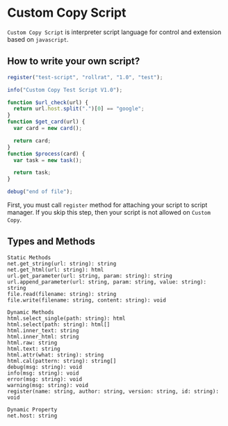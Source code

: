 # Custom Copy Script

`Custom Copy Script` is interpreter script language for control
and extension based on `javascript`.

## How to write your own script?

```js
register("test-script", "rollrat", "1.0", "test");

info("Custom Copy Test Script V1.0");

function $url_check(url) {
  return url.host.split(".")[0] == "google";
}
function $get_card(url) {
  var card = new card();

  return card;
}
function $process(card) {
  var task = new task();

  return task;
}

debug("end of file");
```

First, you must call `register` method for attaching your script to script manager.
If you skip this step, then your script is not allowed on `Custom Copy`.

## Types and Methods

```
Static Methods
net.get_string(url: string): string
net.get_html(url: string): html
url.get_parameter(url: string, param: string): string
url.append_parameter(url: string, param: string, value: string): string
file.read(filename: string): string
file.write(filename: string, content: string): void

Dynamic Methods
html.select_single(path: string): html
html.select(path: string): html[]
html.inner_text: string
html.inner_html: string
html.raw: string
html.text: string
html.attr(what: string): string
html.cal(pattern: string): string[]
debug(msg: string): void
info(msg: string): void
error(msg: string): void
warning(msg: string): void
register(name: string, author: string, version: string, id: string): void

Dynamic Property
net.host: string
```
